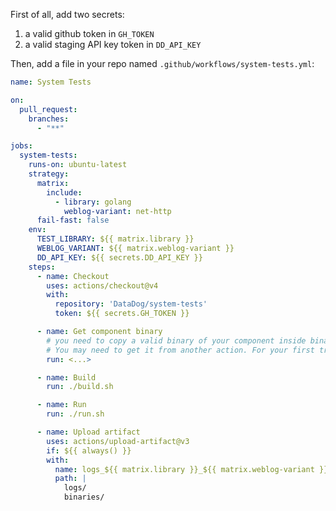 First of all, add two secrets:

1. a valid github token in `GH_TOKEN`
1. a valid staging API key token in `DD_API_KEY`

Then, add a file in your repo named `.github/workflows/system-tests.yml`:

```yaml
name: System Tests

on:
  pull_request:
    branches:
      - "**"

jobs:
  system-tests:
    runs-on: ubuntu-latest
    strategy:
      matrix:
        include:
          - library: golang
            weblog-variant: net-http
      fail-fast: false
    env:
      TEST_LIBRARY: ${{ matrix.library }}
      WEBLOG_VARIANT: ${{ matrix.weblog-variant }}
      DD_API_KEY: ${{ secrets.DD_API_KEY }}
    steps:
      - name: Checkout
        uses: actions/checkout@v4
        with:
          repository: 'DataDog/system-tests'
          token: ${{ secrets.GH_TOKEN }}

      - name: Get component binary
        # you need to copy a valid binary of your component inside binaries/ folder.
        # You may need to get it from another action. For your first try, you can skip this step
        run: <...>

      - name: Build
        run: ./build.sh

      - name: Run
        run: ./run.sh

      - name: Upload artifact
        uses: actions/upload-artifact@v3
        if: ${{ always() }}
        with:
          name: logs_${{ matrix.library }}_${{ matrix.weblog-variant }}
          path: |
            logs/
            binaries/
```